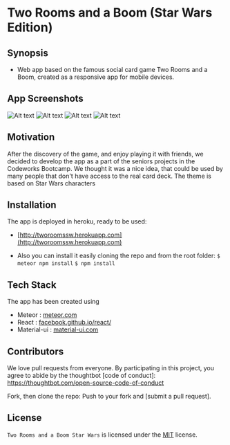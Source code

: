 # Two Rooms and a Boom (Star Wars Edition)

## Synopsis

- Web app based on the famous social card game Two Rooms and a Boom, created as a responsive app for mobile devices.

## App Screenshots
![Alt text](http://i.imgur.com/Vd7ndEK.png "Home Screen")
![Alt text](http://i.imgur.com/DCc0ll1.png "Lobby Screen")
![Alt text](http://i.imgur.com/duiqmbv.png "Card View")
![Alt text](http://i.imgur.com/LuXZuRV.png "Card View")


## Motivation

After the discovery of the game, and enjoy playing it with friends, we decided to develop the app as a part of the seniors projects in the Codeworks Bootcamp. We thought it was a nice idea, that could be used by many people that don't have access to the real card deck. The theme is based on Star Wars characters

## Installation

The app is deployed in heroku, ready to be used:
* [http://tworoomssw.herokuapp.com](http://tworoomssw.herokuapp.com)
- Also you can install it easily cloning the repo and from the root folder:
`$ meteor npm install`
`$ npm install`

## Tech Stack

The app has been created using
- Meteor : [meteor.com](http://meteor.com)
- React : [facebook.github.io/react/](https://facebook.github.io/react/)
- Material-ui : [material-ui.com](material-ui.com)

## Contributors

We love pull requests from everyone. By participating in this project, you agree to abide by the thoughtbot
[code of conduct]: https://thoughtbot.com/open-source-code-of-conduct

Fork, then clone the repo:
Push to your fork and  [submit a pull request].


## License

`Two Rooms and a Boom Star Wars` is licensed under the [MIT](http://www.opensource.org/licenses/mit-license.php)  license.

